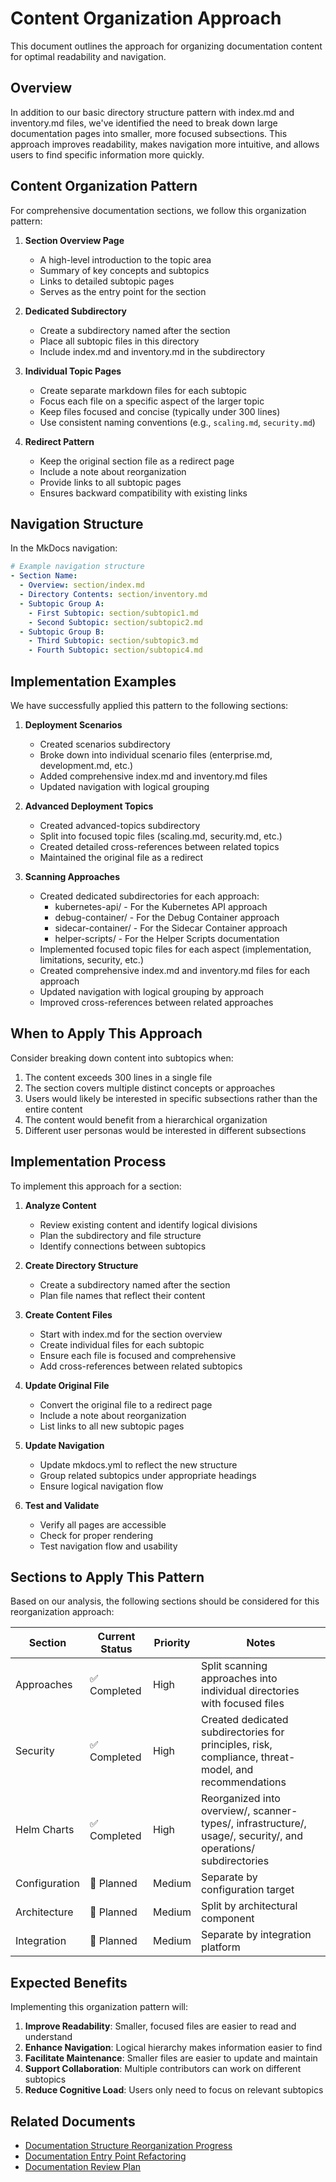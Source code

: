 # Content Organization Approach

This document outlines the approach for organizing documentation content for optimal readability and navigation.

## Overview

In addition to our basic directory structure pattern with index.md and inventory.md files, we've identified the need to break down large documentation pages into smaller, more focused subsections. This approach improves readability, makes navigation more intuitive, and allows users to find specific information more quickly.

## Content Organization Pattern

For comprehensive documentation sections, we follow this organization pattern:

1. **Section Overview Page**
   - A high-level introduction to the topic area
   - Summary of key concepts and subtopics
   - Links to detailed subtopic pages
   - Serves as the entry point for the section

2. **Dedicated Subdirectory**
   - Create a subdirectory named after the section
   - Place all subtopic files in this directory
   - Include index.md and inventory.md in the subdirectory

3. **Individual Topic Pages**
   - Create separate markdown files for each subtopic
   - Focus each file on a specific aspect of the larger topic
   - Keep files focused and concise (typically under 300 lines)
   - Use consistent naming conventions (e.g., `scaling.md`, `security.md`)

4. **Redirect Pattern**
   - Keep the original section file as a redirect page
   - Include a note about reorganization
   - Provide links to all subtopic pages
   - Ensures backward compatibility with existing links

## Navigation Structure

In the MkDocs navigation:

```yaml
# Example navigation structure
- Section Name:
  - Overview: section/index.md
  - Directory Contents: section/inventory.md
  - Subtopic Group A:
    - First Subtopic: section/subtopic1.md
    - Second Subtopic: section/subtopic2.md
  - Subtopic Group B:
    - Third Subtopic: section/subtopic3.md
    - Fourth Subtopic: section/subtopic4.md
```

## Implementation Examples

We have successfully applied this pattern to the following sections:

1. **Deployment Scenarios**
   - Created scenarios subdirectory
   - Broke down into individual scenario files (enterprise.md, development.md, etc.)
   - Added comprehensive index.md and inventory.md files
   - Updated navigation with logical grouping

2. **Advanced Deployment Topics**
   - Created advanced-topics subdirectory
   - Split into focused topic files (scaling.md, security.md, etc.)
   - Created detailed cross-references between related topics
   - Maintained the original file as a redirect

3. **Scanning Approaches**
   - Created dedicated subdirectories for each approach:
     - kubernetes-api/ - For the Kubernetes API approach
     - debug-container/ - For the Debug Container approach
     - sidecar-container/ - For the Sidecar Container approach
     - helper-scripts/ - For the Helper Scripts documentation
   - Implemented focused topic files for each aspect (implementation, limitations, security, etc.)
   - Created comprehensive index.md and inventory.md files for each approach
   - Updated navigation with logical grouping by approach
   - Improved cross-references between related approaches

## When to Apply This Approach

Consider breaking down content into subtopics when:

1. The content exceeds 300 lines in a single file
2. The section covers multiple distinct concepts or approaches
3. Users would likely be interested in specific subsections rather than the entire content
4. The content would benefit from a hierarchical organization
5. Different user personas would be interested in different subsections

## Implementation Process

To implement this approach for a section:

1. **Analyze Content**
   - Review existing content and identify logical divisions
   - Plan the subdirectory and file structure
   - Identify connections between subtopics

2. **Create Directory Structure**
   - Create a subdirectory named after the section
   - Plan file names that reflect their content

3. **Create Content Files**
   - Start with index.md for the section overview
   - Create individual files for each subtopic
   - Ensure each file is focused and comprehensive
   - Add cross-references between related subtopics

4. **Update Original File**
   - Convert the original file to a redirect page
   - Include a note about reorganization
   - List links to all new subtopic pages

5. **Update Navigation**
   - Update mkdocs.yml to reflect the new structure
   - Group related subtopics under appropriate headings
   - Ensure logical navigation flow

6. **Test and Validate**
   - Verify all pages are accessible
   - Check for proper rendering
   - Test navigation flow and usability

## Sections to Apply This Pattern

Based on our analysis, the following sections should be considered for this reorganization approach:

| Section | Current Status | Priority | Notes |
|---------|----------------|----------|-------|
| Approaches | ✅ Completed | High | Split scanning approaches into individual directories with focused files |
| Security | ✅ Completed | High | Created dedicated subdirectories for principles, risk, compliance, threat-model, and recommendations |
| Helm Charts | ✅ Completed | High | Reorganized into overview/, scanner-types/, infrastructure/, usage/, security/, and operations/ subdirectories |
| Configuration | 📅 Planned | Medium | Separate by configuration target |
| Architecture | 📅 Planned | Medium | Split by architectural component |
| Integration | 📅 Planned | Medium | Separate by integration platform |

## Expected Benefits

Implementing this organization pattern will:

1. **Improve Readability**: Smaller, focused files are easier to read and understand
2. **Enhance Navigation**: Logical hierarchy makes information easier to find
3. **Facilitate Maintenance**: Smaller files are easier to update and maintain
4. **Support Collaboration**: Multiple contributors can work on different subtopics
5. **Reduce Cognitive Load**: Users only need to focus on relevant subtopics

## Related Documents

- [Documentation Structure Reorganization Progress](documentation-structure-progress.md)
- [Documentation Entry Point Refactoring](documentation-entry-refactoring.md)
- [Documentation Review Plan](documentation-review-plan.md)